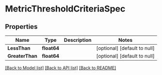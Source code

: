 # MetricThresholdCriteriaSpec

## Properties
Name | Type | Description | Notes
------------ | ------------- | ------------- | -------------
**LessThan** | **float64** |  | [optional] [default to null]
**GreaterThan** | **float64** |  | [optional] [default to null]

[[Back to Model list]](../README.md#documentation-for-models) [[Back to API list]](../README.md#documentation-for-api-endpoints) [[Back to README]](../README.md)

